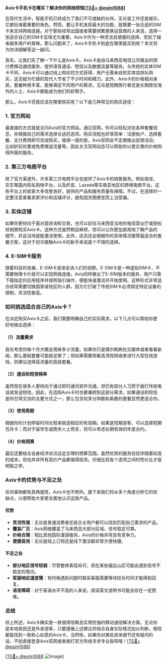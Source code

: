 **Axis卡手机卡在哪买？解决你的网络烦恼[[TG💪+ @esim1088](https://t.me/s/esim1088)]**

在现代生活中，智能手机已经成为了我们不可或缺的伙伴。无论是工作还是娱乐，它都扮演着重要的角色。然而，要让手机发挥最大的功能，就需要一张合适的SIM卡来支持网络连接。对于那些经常出国或者需要频繁更换运营商的人来说，选择一张适合自己的SIM卡显得尤为重要。Axis卡作为一种灵活且便捷的选择，受到了越来越多用户的青睐。那么问题来了，Axis卡手机卡到底在哪里能买到呢？本文将为你详细解答这一疑问。

首先，让我们先了解一下什么是Axis卡。Axis卡是由马来西亚电信公司推出的预付费移动通信服务，提供语音通话、短信以及数据流量等服务。与传统的实体SIM卡不同，Axis卡可以通过线上购买的方式获得，用户无需亲自到实体店排队购买，这无疑为忙碌的现代人节省了不少时间和精力。此外，Axis卡的价格相对亲民，套餐种类丰富，能够满足不同用户的需求。无论是短期旅行者还是长期居住海外的人士，Axis卡都能成为他们的好帮手。

那么，Axis卡究竟应该在哪里购买呢？以下是几种常见的购买途径：

### 1. 官方网站

最直接的方式就是访问Axis的官方网站。通过官网，你可以轻松浏览各种套餐信息，并根据自己的需求选择合适的选项。购买流程也非常简单：注册账户、选择套餐、支付费用即可完成购买。值得一提的是，Axis官网会不定期推出促销活动，比如折扣优惠或免费赠送流量等，因此关注官网动态可以帮助你以更实惠的价格购得所需的服务。

### 2. 第三方电商平台

除了官方渠道外，许多第三方电商平台也提供了Axis卡的销售服务。例如淘宝、京东等国内知名购物平台，以及虾皮、Lazada等东南亚地区的跨境电商平台。这些平台上的卖家大多信誉良好，提供的产品和服务质量有保障。不过，在选择时一定要注意查看卖家评价和店铺评分，避免因贪图便宜而上当受骗。

### 3. 实体店铺

如果你更倾向于面对面咨询和交易，也可以前往马来西亚当地的电信营业厅或授权经销商购买Axis卡。这种方式虽然稍显麻烦，但可以让你更加直观地了解产品的细节，并且当场就能激活使用。此外，店员还会根据你的具体情况推荐最适合的套餐方案，这对于初次接触Axis卡的新手来说是个不错的选择。

### 4. E-SIM卡服务

随着科技的发展，E-SIM卡逐渐走进人们的视野。E-SIM卡是一种虚拟SIM卡，不需要物理卡片就可以实现网络连接。Axis同样推出了E-SIM版本的服务，用户只需下载指定的应用程序并按照指引操作，便能快速激活并开始使用。这种形式非常适合经常需要切换国家或地区的人群，因为它打破了传统SIM卡必须绑定特定设备的限制，灵活性极高。

### 如何挑选适合自己的Axis卡？

在决定购买Axis卡之前，我们需要明确自己的实际需求。以下几点可以帮助你更好地做出选择：

#### （1）流量需求

首先考虑你每个月大概会用掉多少流量。如果你只是偶尔刷刷社交媒体或者看看新闻，那么基础套餐可能就足够了；但如果需要观看高清视频或者进行大型在线游戏，则建议选择高流量的高级套餐。

#### （2）通话和短信频率

虽然现在很多人更倾向于通过即时通讯软件沟通，但仍有部分人习惯于拨打传统电话或发送短信。因此，在选购Axis卡时也要兼顾到这部分需求。如果通话和短信是你日常交流的主要方式之一，那么包含较多分钟数和条数的套餐显然更适合你。

#### （3）使用周期

根据你的计划停留时间长短来挑选相应的有效期。如果是短期游客，可以选择短期包月卡；而对于留学生或商务人士而言，则可以考虑长期有效的年度合约。

#### （4）价格预算

最后还要结合自身经济状况设定合理的预算范围。虽然优质的服务往往伴随着较高的成本，但也并非所有高价产品都值得投资。仔细比较各个选项之间的性价比才是明智之举。

### Axis卡的优势与不足之处

任何事物都有其两面性，Axis卡也不例外。接下来我们将从多个角度分析它的优缺点，以便帮助大家更全面地认识这款产品。

#### 优势

- **灵活性强**：无论是普通消费者还是企业用户都可以找到匹配自己需求的产品。
- **覆盖广泛**：Axis网络覆盖了马来西亚大部分区域，信号稳定可靠。
- **价格合理**：相比其他国际漫游服务，Axis的价格非常具有竞争力。
- **便捷易用**：无论是线上订购还是线下激活都非常方便快捷。

#### 不足之处

- **部分地区信号较弱**：尽管整体表现尚可，但在某些偏远山区可能会遇到信号不稳定的情况。
- **客服响应速度慢**：有时候遇到问题时联系客服需要等待较长时间才能得到回复。
- **语言障碍**：对于英语水平不高的人来说，阅读英文说明书可能会存在一定困难。

### 总结

综上所述，Axis卡确实是一款值得信赖且实用性强的移动通信解决方案。无论你是本地居民还是外来游客，只要遵循上述建议并结合自身实际情况加以判断，相信都能找到一款称心如意的Axis卡。当然啦，如果你对某些具体细节还有疑问的话，不妨直接登录Axis官网或者拨打官方热线寻求专业指导哦！[[TG💪+ @esim1088](https://t.me/s/esim1088)]

[[TG💪+ @esim1088](https://t.me/s/esim1088) ![Image](https://i.postimg.cc/4NQfJmqS/Snipaste-2025-05-13-00-14-12.png)]